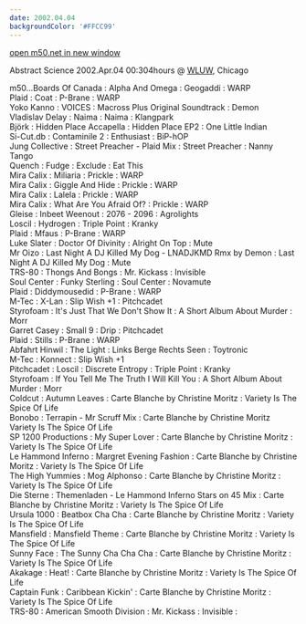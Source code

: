 ```yaml
---
date: 2002.04.04
backgroundColor: '#FFCC99'
---
```


[open m50.net in new window](http://m50.net/)


Abstract Science 2002.Apr.04 00:304hours @ [WLUW](http://www.wluw.org/), Chicago  

m50...Boards Of Canada : Alpha And Omega : Geogaddi : WARP  
Plaid : Coat : P-Brane : WARP  
Yoko Kanno : VOICES : Macross Plus Original Soundtrack : Demon  
Vladislav Delay : Naima : Naima : Klangpark  
Björk : Hidden Place Accapella : Hidden Place EP2 : One Little Indian  
Si-Cut.db : Contaminile 2 : Enthusiast : BiP-hOP  
Jung Collective : Street Preacher - Plaid Mix : Street Preacher : Nanny Tango  
Quench : Fudge : Exclude : Eat This  
Mira Calix : Miliaria : Prickle : WARP  
Mira Calix : Giggle And Hide : Prickle : WARP  
Mira Calix : Lalela : Prickle : WARP  
Mira Calix : What Are You Afraid Of? : Prickle : WARP  
Gleise : Inbeet Weenout : 2076 - 2096 : Agrolights  
Loscil : Hydrogen : Triple Point : Kranky  
Plaid : Mfaus : P-Brane : WARP  
Luke Slater : Doctor Of Divinity : Alright On Top : Mute  
Mr Oizo : Last Night A DJ Killed My Dog - LNADJKMD Rmx by Demon : Last Night A DJ Killed My Dog : Mute  
TRS-80 : Thongs And Bongs : Mr. Kickass : Invisible  
Soul Center : Funky Sterling : Soul Center : Novamute  
Plaid : Diddymousedid : P-Brane : WARP  
M-Tec : X-Lan : Slip Wish +1 : Pitchcadet  
Styrofoam : It's Just That We Don't Show It : A Short Album About Murder : Morr  
Garret Casey : Small 9 : Drip : Pitchcadet  
Plaid : Stills : P-Brane : WARP  
Abfahrt Hinwil : The Light : Links Berge Rechts Seen : Toytronic  
M-Tec : Konnect : Slip Wish +1  
Pitchcadet : Loscil : Discrete Entropy : Triple Point : Kranky  
Styrofoam : If You Tell Me The Truth I Will Kill You : A Short Album About Murder : Morr  
Coldcut : Autumn Leaves : Carte Blanche by Christine Moritz : Variety Is The Spice Of Life  
Bonobo : Terrapin - Mr Scruff Mix : Carte Blanche by Christine Moritz  
Variety Is The Spice Of Life  
SP 1200 Productions : My Super Lover : Carte Blanche by Christine Moritz : Variety Is The Spice Of Life  
Le Hammond Inferno : Margret Evening Fashion : Carte Blanche by Christine Moritz : Variety Is The Spice Of Life  
The High Yummies : Mog Alphonso : Carte Blanche by Christine Moritz : Variety Is The Spice Of Life  
Die Sterne : Themenladen - Le Hammond Inferno Stars on 45 Mix : Carte Blanche by Christine Moritz : Variety Is The Spice Of Life  
Ursula 1000 : Beatbox Cha Cha : Carte Blanche by Christine Moritz : Variety Is The Spice Of Life  
Mansfield : Mansfield Theme : Carte Blanche by Christine Moritz : Variety Is The Spice Of Life  
Sunny Face : The Sunny Cha Cha Cha : Carte Blanche by Christine Moritz : Variety Is The Spice Of Life  
Akakage : Heat! : Carte Blanche by Christine Moritz : Variety Is The Spice Of Life  
Captain Funk : Caribbean Kickin' : Carte Blanche by Christine Moritz : Variety Is The Spice Of Life  
TRS-80 : American Smooth Division : Mr. Kickass : Invisible :